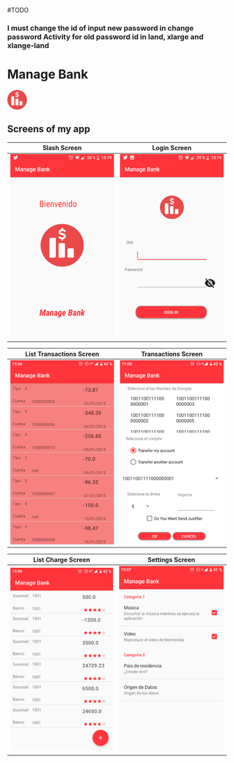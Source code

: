 #TODO
### I must change the id of input new password in change password Activity for old password id in land, xlarge and  xlange-land
# Manage Bank
 <img src="./app/src/main/res/drawable/logo.png" width="45"/>

## Screens of my app

| Slash Screen | Login Screen |
|-----|-----|
<img src="./Screenshots/Slash.png" width="256px" />|<img src="./Screenshots/Login.png" width="256px" />

|List Transactions Screen |Transactions Screen|
|------|------|
<img src="./Screenshots/Listtransactions.png" />|<img src="./Screenshots/Transaction.png"/>

|List Charge Screen |Settings Screen |
|-----|-----|
<img src="./Screenshots/ListCharge.png"/>|<img src="./Screenshots/Settings.png" />